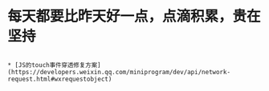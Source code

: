 # 每天都要比昨天好一点，点滴积累，贵在坚持
## 
	* [JS的touch事件穿透修复方案](https://developers.weixin.qq.com/miniprogram/dev/api/network-request.html#wxrequestobject)